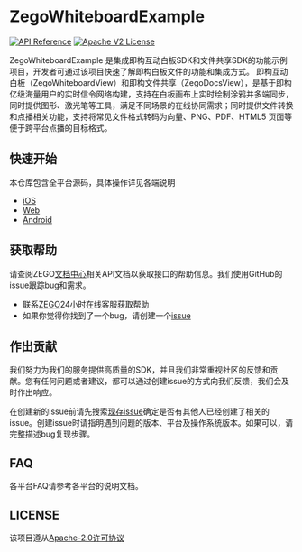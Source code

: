 # ZegoWhiteboardExample

[![API Reference](https://img.shields.io/badge/api-reference-blue.svg)](https://doc-zh.zego.im/) [![Apache V2 License](https://img.shields.io/badge/license-Apache%20V2-blue.svg)](https://github.com/zegoim/go-class/release/express/LICENSE)

ZegoWhiteboardExample 是集成即构互动白板SDK和文件共享SDK的功能示例项目，开发者可通过该项目快速了解即构白板文件的功能和集成方式。
即构互动白板（ZegoWhiteboardView）和即构文件共享（ZegoDocsView），是基于即构亿级海量用户的实时信令网络构建，支持在白板画布上实时绘制涂鸦并多端同步，同时提供图形、激光笔等工具，满足不同场景的在线协同需求；同时提供文件转换和点播相关功能，支持将常见文件格式转码为向量、PNG、PDF、HTML5 页面等便于跨平台点播的目标格式。

## 快速开始

本仓库包含全平台源码，具体操作详见各端说明

- [iOS](./src/zego_whiteboard_example_ios/README.md)
- [Web](./src/zego_whiteboard_example_web/README.md)
- [Android](./src/zego_whiteboard_example_android/README.md)

## 获取帮助

请查阅ZEGO[文档中心](https://doc-zh.zego.im/)相关API文档以获取接口的帮助信息。我们使用GitHub的issue跟踪bug和需求。

- 联系[ZEGO](https://www.zego.im/)24小时在线客服获取帮助
- 如果你觉得你找到了一个bug，请创建一个[issue](https://github.com/zegoim/zego-whiteboard-example/issues)

## 作出贡献

我们努力为我们的服务提供高质量的SDK，并且我们非常重视社区的反馈和贡献。您有任何问题或者建议，都可以通过创建issue的方式向我们反馈，我们会及时作出响应。

在创建新的issue前请先搜索[现存issue](https://github.com/zegoim/zego-whiteboard-example/issues)确定是否有其他人已经创建了相关的issue。创建issue时请指明遇到问题的版本、平台及操作系统版本。如果可以，请完整描述bug复现步骤。

## FAQ

各平台FAQ请参考各平台的说明文档。

## LICENSE

该项目遵从[Apache-2.0许可协议](https://www.apache.org/licenses/LICENSE-2.0)


